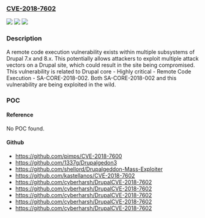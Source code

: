 ### [CVE-2018-7602](https://cve.mitre.org/cgi-bin/cvename.cgi?name=CVE-2018-7602)
![](https://img.shields.io/static/v1?label=Product&message=core&color=blue)
![](https://img.shields.io/static/v1?label=Version&message=n%2Fa&color=blue)
![](https://img.shields.io/static/v1?label=Vulnerability&message=Remote%20code%20Execution&color=brighgreen)

### Description

A remote code execution vulnerability exists within multiple subsystems of Drupal 7.x and 8.x. This potentially allows attackers to exploit multiple attack vectors on a Drupal site, which could result in the site being compromised. This vulnerability is related to Drupal core - Highly critical - Remote Code Execution - SA-CORE-2018-002. Both SA-CORE-2018-002 and this vulnerability are being exploited in the wild.

### POC

#### Reference
No POC found.

#### Github
- https://github.com/pimps/CVE-2018-7600
- https://github.com/1337g/Drupalgedon3
- https://github.com/shellord/Drupalgeddon-Mass-Exploiter
- https://github.com/kastellanos/CVE-2018-7602
- https://github.com/cyberharsh/DrupalCVE-2018-7602
- https://github.com/cyberharsh/DrupalCVE-2018-7602
- https://github.com/cyberharsh/DrupalCVE-2018-7602
- https://github.com/cyberharsh/DrupalCVE-2018-7602
- https://github.com/cyberharsh/DrupalCVE-2018-7602

